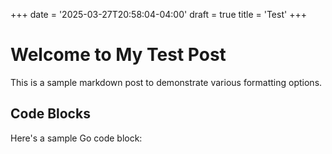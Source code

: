 +++
date = '2025-03-27T20:58:04-04:00'
draft = true
title = 'Test'
+++
# Welcome to My Test Post

This is a sample markdown post to demonstrate various formatting options.

## Code Blocks

Here's a sample Go code block:
